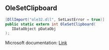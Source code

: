 ## OleSetClipboard

```csharp
[DllImport("ole32.dll", SetLastError = true)]
public static extern int OleSetClipboard(
   IDataObject pDataObj
);
```

Microsoft documentation: [Link](https://docs.microsoft.com/en-us/windows/win32/api/ole2/nf-ole2-olesetclipboard)
